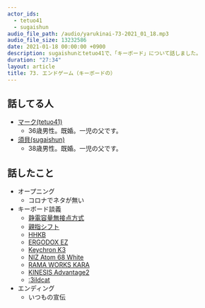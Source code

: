 ```yaml
---
actor_ids:
  - tetuo41
  - sugaishun
audio_file_path: /audio/yarukinai-73-2021_01_18.mp3
audio_file_size: 13232586
date: 2021-01-18 00:00:00 +0900
description: sugaishunとtetuo41で、「キーボード」について話しました。
duration: "27:34"
layout: article
title: 73. エンドゲーム（キーボードの）
---
```


## 話してる人
- [マーク(tetuo41)](https://twitter.com/tetuo41)
  - 36歳男性。既婚。一児の父です。
- [須貝(sugaishun)](https://twitter.com/sugaishun)
  - 38歳男性。既婚。一児の父です。

## 話したこと
- オープニング
  - コロナでネタが無い
- キーボード談義
  - [静電容量無接点方式](https://www.realforce.co.jp/features/)
  - [親指シフト](https://ja.wikipedia.org/wiki/%E8%A6%AA%E6%8C%87%E3%82%B7%E3%83%95%E3%83%88)
  - [HHKB](https://www.pfu.fujitsu.com/direct/hhkb/)
  - [ERGODOX EZ](https://ergodox-ez.com/)
  - [Keychron K3](https://www.keychron.com/pages/keychron-k3-wireless-mechanical-keyboard)
  - [NIZ Atom 68 White](https://www.nizkeyboard.com/products/niz-2019-new-atom-68-ec-bluetooth-keyboard-rgb-or-non-rgb)
  - [RAMA WORKS KARA](https://ramaworks.store/products/kara)
  - [KINESIS Advantage2](https://kinesis-ergo.com/shop/advantage2/)
  - [:3ildcat](https://www.youtube.com/user/jseom)
- エンディング
  - いつもの宣伝
